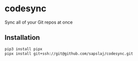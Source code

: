 # codesync

Sync all of your Git repos at once

## Installation

```bash
pip3 install pipx
pipx install git+ssh://git@github.com/sapslaj/codesync.git
```
